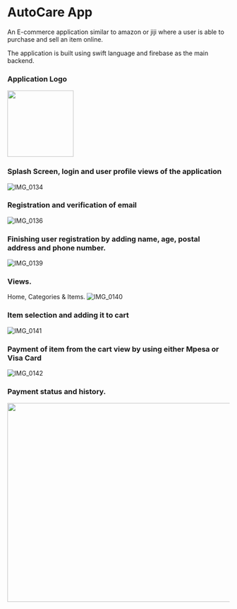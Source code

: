 # AutoCare App

An E-commerce application similar to amazon or jiji where a user is able to purchase and sell an item online. 

The application is built using swift language and firebase as the main backend.


### Application Logo
<p float="center">
<img src ="https://user-images.githubusercontent.com/33428918/90966903-df658100-e4e0-11ea-9f21-983d9dafcc37.png" width="150" height="150" />
 </p>

### Splash Screen, login and user profile views of the application
![IMG_0134](https://user-images.githubusercontent.com/33428918/94312653-f129c080-ff85-11ea-9cdd-ed630844a360.jpg)

### Registration and verification of email
![IMG_0136](https://user-images.githubusercontent.com/33428918/94312651-f0912a00-ff85-11ea-89bf-26096a5962d1.jpg)

### Finishing user registration by adding name, age, postal address and phone number. 
![IMG_0139](https://user-images.githubusercontent.com/33428918/94312650-eff89380-ff85-11ea-8a1e-3a4bc68c3944.jpg)

### Views.
Home, Categories & Items.
![IMG_0140](https://user-images.githubusercontent.com/33428918/94312647-ef5ffd00-ff85-11ea-8078-92d525d2d774.jpg)

### Item selection and adding it to cart
![IMG_0141](https://user-images.githubusercontent.com/33428918/94312645-ee2ed000-ff85-11ea-9633-e68d68bf479c.jpg)

### Payment of item from the cart view by using either Mpesa or Visa Card
![IMG_0142](https://user-images.githubusercontent.com/33428918/94312641-ed963980-ff85-11ea-8f4d-0082e246d637.jpg)

### Payment status and history. 

<p float="center">
<img src ="https://user-images.githubusercontent.com/33428918/94312628-e96a1c00-ff85-11ea-93c7-c9f374a05d1a.jpg" width="600" height="450" />
 </p>
